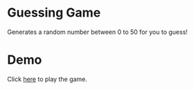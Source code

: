 # Guessing Game

Generates a random number between 0 to 50 for you to guess!

# Demo

Click [here](https://tamanchichan.github.io/guessing-game/) to play the game.